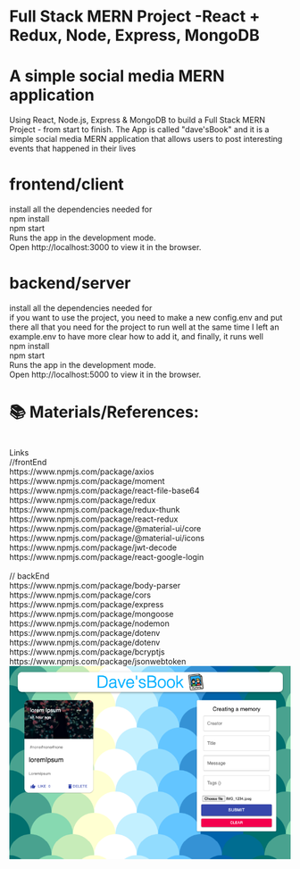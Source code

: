 # Full Stack MERN Project -React + Redux, Node, Express, MongoDB</br>

# A simple social media MERN application</br>

Using React, Node.js, Express & MongoDB to build a Full Stack MERN Project - from start to finish. The App is called "dave'sBook" and it is a simple social media MERN application that allows users to post interesting events that happened in their lives</br>

# frontend/client </br>

install all the dependencies needed for </br>
npm install</br>
npm start</br>
Runs the app in the development mode.</br>
Open http://localhost:3000 to view it in the browser.</br>

# backend/server</br>

install all the dependencies needed for</br>
if you want to use the project, you need to make a new
config.env and put there all that you need for the project to run well
at the same time I left an example.env to have more clear how to add it, and finally, it runs well </br>
npm install</br>
npm start</br>
Runs the app in the development mode.</br>
Open http://localhost:5000 to view it in the browser.</br>

# 📚 Materials/References:</br>

</br>
Links
</br>
//frontEnd </br>
https://www.npmjs.com/package/axios</br>
https://www.npmjs.com/package/moment</br>
https://www.npmjs.com/package/react-file-base64</br>
https://www.npmjs.com/package/redux</br>
https://www.npmjs.com/package/redux-thunk</br>
https://www.npmjs.com/package/react-redux</br>
https://www.npmjs.com/package/@material-ui/core</br>
https://www.npmjs.com/package/@material-ui/icons</br>
https://www.npmjs.com/package/jwt-decode</br>
https://www.npmjs.com/package/react-google-login</br>
</br>
// backEnd</br>
https://www.npmjs.com/package/body-parser</br>
https://www.npmjs.com/package/cors</br>
https://www.npmjs.com/package/express</br>
https://www.npmjs.com/package/mongoose</br>
https://www.npmjs.com/package/nodemon</br>
https://www.npmjs.com/package/dotenv</br>
https://www.npmjs.com/package/dotenv</br>
https://www.npmjs.com/package/bcryptjs</br>
https://www.npmjs.com/package/jsonwebtoken</br>

<img src='https://github.com/TotoroDavid/simple-social-media-MERN-application/blob/master/client/src/components/images/Screen%20Shot%202021-09-09%20at%209.41.05%20am.png?raw=true'>
